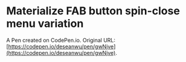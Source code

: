 # Materialize FAB button spin-close menu variation

A Pen created on CodePen.io. Original URL: [https://codepen.io/deseanwu/pen/gwNjve](https://codepen.io/deseanwu/pen/gwNjve).


